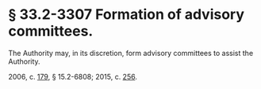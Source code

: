 # § 33.2-3307 Formation of advisory committees.

<p>The Authority may, in its discretion, form advisory committees to assist the Authority.</p><p>2006, c. <a href='http://lis.virginia.gov/cgi-bin/legp604.exe?061+ful+CHAP0179'>179</a>, § 15.2-6808; 2015, c. <a href='http://lis.virginia.gov/cgi-bin/legp604.exe?151+ful+CHAP0256'>256</a>.</p>